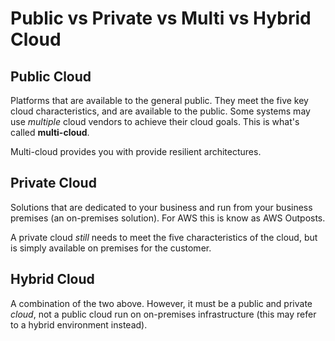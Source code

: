 # Public vs Private vs Multi vs Hybrid Cloud

## Public Cloud

Platforms that are available to the general public. They meet the five key cloud characteristics, and are available to the public. Some systems may use _multiple_ cloud vendors to achieve their cloud goals. This is what's called **multi-cloud**.

Multi-cloud provides you with provide resilient architectures.

## Private Cloud

Solutions that are dedicated to your business and run from your business premises (an on-premises solution). For AWS this is know as AWS Outposts.

A private cloud _still_ needs to meet the five characteristics of the cloud, but is simply available on premises for the customer.

## Hybrid Cloud

A combination of the two above. However, it must be a public and private _cloud_, not a public cloud run on on-premises infrastructure (this may refer to a hybrid environment instead).

